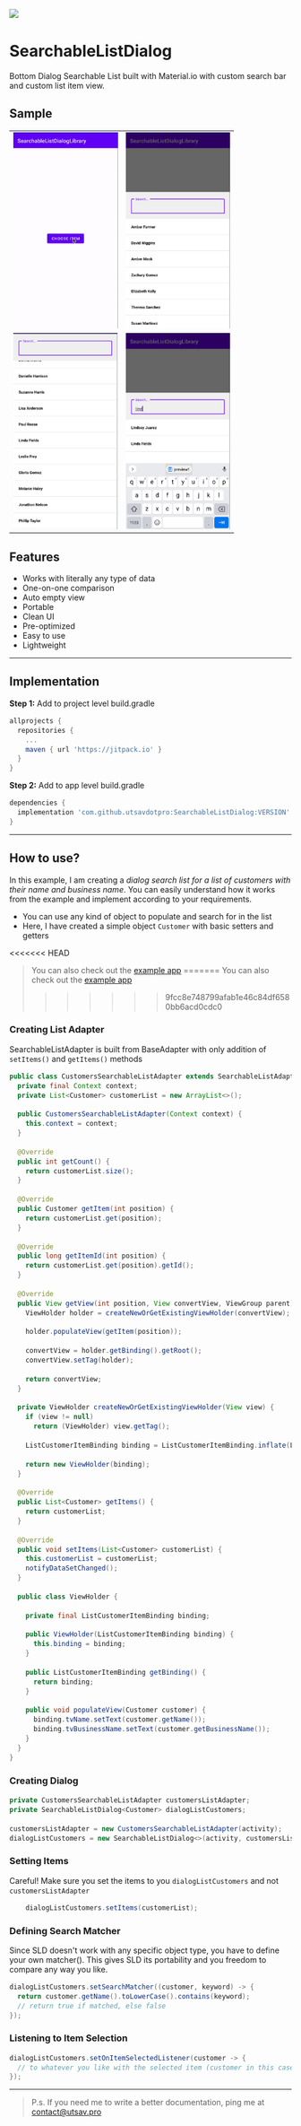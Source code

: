 [![](https://jitpack.io/v/utsavdotpro/SearchableListDialog.svg)](https://jitpack.io/#utsavdotpro/SearchableListDialog)
# SearchableListDialog
Bottom Dialog Searchable List built with Material.io with custom search bar and custom list item view.

## Sample
| | |
| - | - |
| <img src="./samples/demo.gif" height="350"> | <img src="./samples/preview1.png" height="350"> |
| <img src="./samples/preview2.png" height="350"> | <img src="./samples/preview3.png" height="350"> |

## Features

 - Works with literally any type of data
 - One-on-one comparison
 - Auto empty view
 - Portable
 - Clean UI
 - Pre-optimized
 - Easy to use
 - Lightweight

---

## Implementation
**Step 1:** Add to project level build.gradle

```gradle
allprojects {
  repositories {
    ...
    maven { url 'https://jitpack.io' }
  }
}
```

**Step 2:** Add to app level build.gradle

```gradle
dependencies {
  implementation 'com.github.utsavdotpro:SearchableListDialog:VERSION'
}
```

---

## How to use?
In this example, I am creating a <i>dialog search list for a list of customers with their name and business name</i>. You can easily understand how it works from the example and implement according to your requirements.    

- You can use any kind of object to populate and search for in the list
- Here, I have created a simple object `Customer` with basic setters and getters

<<<<<<< HEAD
> You can also check out the [example app](https://github.com/utsavdotpro/SearchableListDialog/tree/main/app/src/main/java/com/isolpro/searchablelistdialoglibrary)
=======
> You can also check out the [example app](/app/src/main/java/com/utsavdotpro/searchabledialog/MainActivity.java)
>>>>>>> 9fcc8e748799afab1e46c84df6580bb6acd0cdc0


### Creating List Adapter
SearchableListAdapter is built from BaseAdapter with only addition of `setItems()` and `getItems()` methods

```java
public class CustomersSearchableListAdapter extends SearchableListAdapter<Customer> {
  private final Context context;
  private List<Customer> customerList = new ArrayList<>();

  public CustomersSearchableListAdapter(Context context) {
    this.context = context;
  }

  @Override
  public int getCount() {
    return customerList.size();
  }

  @Override
  public Customer getItem(int position) {
    return customerList.get(position);
  }

  @Override
  public long getItemId(int position) {
    return customerList.get(position).getId();
  }

  @Override
  public View getView(int position, View convertView, ViewGroup parent) {
    ViewHolder holder = createNewOrGetExistingViewHolder(convertView);

    holder.populateView(getItem(position));

    convertView = holder.getBinding().getRoot();
    convertView.setTag(holder);

    return convertView;
  }

  private ViewHolder createNewOrGetExistingViewHolder(View view) {
    if (view != null)
      return (ViewHolder) view.getTag();

    ListCustomerItemBinding binding = ListCustomerItemBinding.inflate(LayoutInflater.from(context));

    return new ViewHolder(binding);
  }

  @Override
  public List<Customer> getItems() {
    return customerList;
  }

  @Override
  public void setItems(List<Customer> customerList) {
    this.customerList = customerList;
    notifyDataSetChanged();
  }

  public class ViewHolder {

    private final ListCustomerItemBinding binding;

    public ViewHolder(ListCustomerItemBinding binding) {
      this.binding = binding;
    }

    public ListCustomerItemBinding getBinding() {
      return binding;
    }

    public void populateView(Customer customer) {
      binding.tvName.setText(customer.getName());
      binding.tvBusinessName.setText(customer.getBusinessName());
    }
  }
}
```

### Creating Dialog

```java
private CustomersSearchableListAdapter customersListAdapter;
private SearchableListDialog<Customer> dialogListCustomers;

customersListAdapter = new CustomersSearchableListAdapter(activity);
dialogListCustomers = new SearchableListDialog<>(activity, customersListAdapter);
```

### Setting Items
Careful! Make sure you set the items to you `dialogListCustomers` and not `customersListAdapter`

```java
    dialogListCustomers.setItems(customerList);
```

### Defining Search Matcher
Since SLD doesn't work with any specific object type, you have to define your own matcher(). This gives SLD its portability and you freedom to compare any way you like.

```java
dialogListCustomers.setSearchMatcher((customer, keyword) -> {
  return customer.getName().toLowerCase().contains(keyword);
  // return true if matched, else false
});
```

### Listening to Item Selection

```java
dialogListCustomers.setOnItemSelectedListener(customer -> {
  // to whatever you like with the selected item (customer in this case)
});
```

---

> P.s. If you need me to write a better documentation, ping me at contact@utsav.pro
